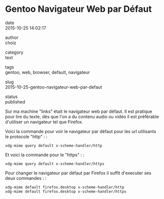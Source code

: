 Gentoo Navigateur Web par Défaut
================================

date  
2015-10-25 14:02:17

author  
choiz

category  
text

tags  
gentoo, web, browser, default, navigateur

slug  
2015-10-25-gentoo-navigateur-web-par-defaut

status  
published

Sur ma machine "links" était le navigateur web par défaut. Il est
pratique pour lire du texte, dès que l'on a du contenu audio ou vidéo il
est préférable d'utiliser un navigateur tel que Firefox.

Voici la commande pour voir le navigateur par défaut pour les url
utilisants le protocole "http" : :

    xdg-mime query default x-scheme-handler/http

Et voici la commande pour le "https" : :

    xdg-mime query default x-scheme-handler/https

Pour changer le navigateur par défaut par Firefox il suffit d'executer
ses deux commandes : :

    xdg-mime default firefox.desktop x-scheme-handler/http
    xdg-mime default firefox.desktop x-scheme-handler/https
